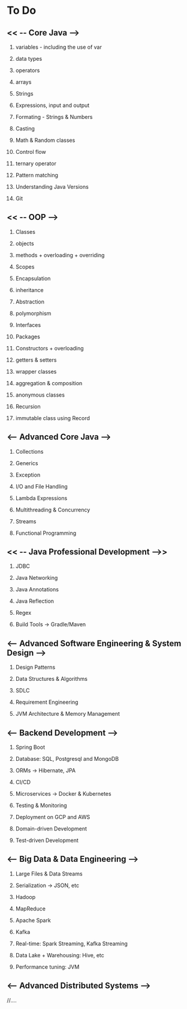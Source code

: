 # To Do

## << -- Core Java -->

1. variables - including the use of var

2. data types

3. operators

4. arrays

5. Strings

6. Expressions, input and output

7. Formating - Strings & Numbers

8. Casting

9. Math & Random classes

10. Control flow

11. ternary operator

12. Pattern matching

13. Understanding Java Versions

14. Git

## << -- OOP -->

1. Classes

2. objects

3. methods + overloading + overriding

4. Scopes

5. Encapsulation

6. inheritance

7. Abstraction

8. polymorphism

9. Interfaces

10. Packages

11. Constructors + overloading

12. getters & setters

13. wrapper classes

14. aggregation & composition

15. anonymous classes

16. Recursion

17. immutable class using Record

## <-- Advanced Core Java -->

1. Collections

2. Generics

3. Exception

4. I/O and File Handling

5. Lambda Expressions

6. Multithreading & Concurrency

7. Streams

8. Functional Programming

## << -- Java Professional Development -->>

1. JDBC

2. Java Networking

3. Java Annotations

4. Java Reflection

5. Regex

6. Build Tools -> Gradle/Maven

## <-- Advanced Software Engineering & System Design -->

1. Design Patterns

2. Data Structures & Algorithms

3. SDLC

4. Requirement Engineering

5. JVM Architecture & Memory Management

## <-- Backend Development -->

1. Spring Boot

2. Database: SQL, Postgresql and MongoDB

3. ORMs -> Hibernate, JPA

4. CI/CD

5. Microservices -> Docker & Kubernetes

6. Testing & Monitoring

7. Deployment on GCP and AWS

8. Domain-driven Development

9. Test-driven Development

## <-- Big Data & Data Engineering -->

1. Large Files & Data Streams

2. Serialization -> JSON, etc

3. Hadoop

4. MapReduce

5. Apache Spark

6. Kafka

7. Real-time: Spark Streaming, Kafka Streaming

8. Data Lake + Warehousing: Hive, etc

9. Performance tuning: JVM

## <-- Advanced Distributed Systems -->

//....

